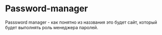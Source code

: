 # Password-manager
Passsword manager - как понятно из наззвания это будет сайт, который будет выполнять роль менеджера паролей.
